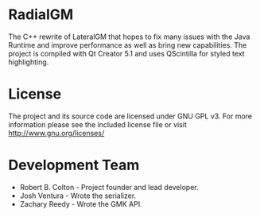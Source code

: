 RadialGM
==================
The C++ rewrite of LateralGM that hopes to fix many issues with the Java Runtime and improve performance as well 
as bring new capabilities. The project is compiled with Qt Creator 5.1 and uses QScintilla for styled text highlighting.

License
==================
The project and its source code are licensed under GNU GPL v3. For more information please see the included license file or 
visit http://www.gnu.org/licenses/

Development Team
==================
* Robert B. Colton - Project founder and lead developer.
* Josh Ventura - Wrote the serializer.
* Zachary Reedy - Wrote the GMK API.

